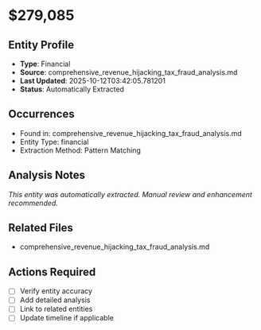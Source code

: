 # $279,085

## Entity Profile
- **Type**: Financial
- **Source**: comprehensive_revenue_hijacking_tax_fraud_analysis.md
- **Last Updated**: 2025-10-12T03:42:05.781201
- **Status**: Automatically Extracted

## Occurrences
- Found in: comprehensive_revenue_hijacking_tax_fraud_analysis.md
- Entity Type: financial
- Extraction Method: Pattern Matching

## Analysis Notes
*This entity was automatically extracted. Manual review and enhancement recommended.*

## Related Files
- comprehensive_revenue_hijacking_tax_fraud_analysis.md

## Actions Required
- [ ] Verify entity accuracy
- [ ] Add detailed analysis
- [ ] Link to related entities
- [ ] Update timeline if applicable
